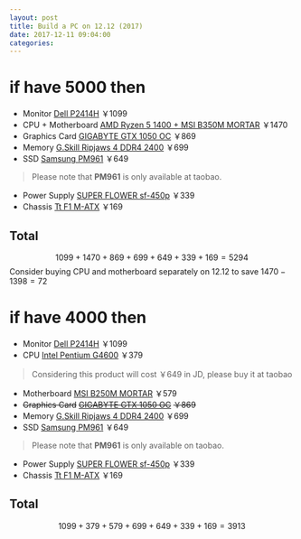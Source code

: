 ```yaml
---
layout: post
title: Build a PC on 12.12 (2017)
date: 2017-12-11 09:04:00
categories:
---
```


# if have 5000 then 

* Monitor [Dell P2414H](https://item.jd.com/935350.html) ￥1099
* CPU + Motherboard [AMD Ryzen 5 1400 + MSI B350M MORTAR](https://item.jd.com/4829972.html) ￥1470
* Graphics Card [GIGABYTE GTX 1050 OC](https://item.jd.com/4055764.html) ￥869
* Memory [G.Skill Ripjaws 4 DDR4 2400](https://item.jd.com/1773544.html) ￥699
* SSD [Samsung PM961](https://item.taobao.com/item.htm?spm=a1z10.3-c-s.w4002-15851453132.9.29e222241rRy4Z&id=525073557931) ￥649
> Please note that **PM961** is only available at taobao.
* Power Supply [SUPER FLOWER sf-450p](https://item.jd.com/821366.html) ￥339
* Chassis [Tt F1 M-ATX](https://item.jd.com/4607987.html) ￥169

## Total

$$
1099 + 1470 + 869 + 699 + 649 + 339 + 169 = 5294
$$
Consider buying CPU and motherboard separately on 12.12 to save $1470 - 1398 = 72$

# if have 4000 then 

* Monitor [Dell P2414H](https://item.jd.com/935350.html) ￥1099
* CPU [Intel Pentium G4600](https://item.taobao.com/item.htm?spm=a230r.1.14.20.56944a21lJTGH9&id=528322078486&ns=1&abbucket=15#detail) ￥379
> Considering this product will cost ￥649 in JD, please buy it at taobao
* Motherboard [MSI B250M MORTAR](https://item.jd.com/3775065.html) ￥579
* ~~Graphics Card~~ [~~GIGABYTE GTX 1050 OC~~](https://item.jd.com/4055764.html) ~~￥869~~
* Memory [G.Skill Ripjaws 4 DDR4 2400](https://item.jd.com/1773544.html) ￥699
* SSD [Samsung PM961](https://item.taobao.com/item.htm?spm=a1z10.3-c-s.w4002-15851453132.9.29e222241rRy4Z&id=525073557931) ￥649
> Please note that **PM961** is only available on taobao.
* Power Supply [SUPER FLOWER sf-450p](https://item.jd.com/821366.html) ￥339
* Chassis [Tt F1 M-ATX](https://item.jd.com/4607987.html) ￥169

## Total

$$
1099 + 379 + 579 + 699 + 649 + 339 + 169 = 3913
$$
